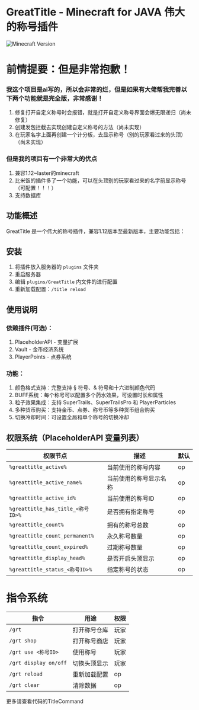 # GreatTitle - Minecraft for JAVA 伟大的称号插件

![Minecraft Version](https://img.shields.io/badge/Minecraft-1.21.4-green)

# 前情提要：但是非常抱歉！

### 我这个项目是ai写的，所以会非常的烂，但是如果有大佬帮我完善以下两个功能就是完全版，非常感谢！
1. 修复打开自定义称号时会报错，就是打开自定义称号界面会爆无限递归（尚未修复）
2. 创建发包拦截去实现创建自定义称号的方法（尚未实现）
3. 在玩家名字上面再创建一个计分板，去显示称号（别的玩家看过来的头顶）（尚未实现）

### 但是我的项目有一个非常大的优点
1. 兼容1.12~laster的minecraft
2. 比米饭的插件多了一个功能，可以在头顶别的玩家看过来的名字前显示称号（可配置！！！）
3. 支持数据库

## 功能概述

GreatTitle 是一个伟大的称号插件，兼容1.12版本至最新版本，主要功能包括：

## 安装
1. 将插件放入服务器的 `plugins` 文件夹
2. 重启服务器
3. 编辑 `plugins/GreatTitle` 内文件的进行配置
4. 重新加载配置：`/title reload`

## 使用说明

### 依赖插件(可选)：
1. PlaceholderAPI - 变量扩展
2. Vault - 金币经济系统
3. PlayerPoints - 点券系统

### 功能：
1. 颜色格式支持：完整支持 § 符号、& 符号和十六进制颜色代码
2. BUFF系统：每个称号可以配置多个药水效果，可设置时长和属性
3. 粒子效果集成：支持 SuperTrails、SuperTrailsPro 和 PlayerParticles
4. 多种货币购买：支持金币、点券、称号币等多种货币组合购买
5. 切换冷却时间：可设置全局和单个称号的切换冷却

## 权限系统（PlaceholderAPI 变量列表）

| 权限节点                            | 描述 | 默认 |
|---------------------------------|------|------|
| `%greattitle_active%`           | 当前使用的称号内容| op |
| `%greattitle_active_name%`      | 当前使用的称号显示名称 | op |
| `%greattitle_active_id%`        | 当前使用的称号ID | op |
| `%greattitle_has_title_<称号ID>%` | 是否拥有指定称号 | op |
| `%greattitle_count%`            | 拥有的称号总数 | op |
| `%greattitle_count_permanent%`  | 永久称号数量 | op |
| `%greattitle_count_expired%`    | 过期称号数量 | op |
| `%greattitle_display_head%`     | 是否开启头顶显示 | op |
| `%greattitle_status_<称号ID>%` | 指定称号的状态 | op |

# 指令系统

| 指令                    | 用途 | 权限 |
|-----------------------|------|----|
| `/grt` | 打开称号仓库 | 玩家 |
| `/grt shop` | 打开称号商店 | 玩家 |
| `/grt use <称号ID>` | 使用称号 | 玩家 |
| `/grt display on/off` | 切换头顶显示 | 玩家 |
| `/grt reload` | 重新加载配置 | op |
| `/grt clear` | 清除数据 | op |
更多请查看代码的TitleCommand
